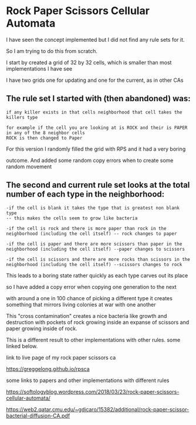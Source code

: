 # Rock Paper Scissors Cellular Automata


I have seen the concept implemented but I did not find any rule sets for it.

So I am trying to do this from scratch.

I start by created a grid of 32 by 32 cells, which is smaller than most implementations I have see

I have two grids one for updating and one for the current, as in other CAs

## The rule set I started with (then abandoned) was:
    
    if any killer exists in that cells neighborhood that cell takes the killers type

    for example if the cell you are looking at is ROCK and their is PAPER in any of the 8 neighbor cells
    ROCK is then changed to Paper

  For this version I randomly filled the grid with RPS and it had a very boring 

  outcome.  And added some random copy errors when to create some random movement



## The second and current rule set looks at the total number of each type in the neighborhood:

    -if the cell is blank it takes the type that is greatest non blank  type
    -- this makes the cells seem to grow like bacteria

    -if the cell is rock and there is more paper than rock in the   neighborhood (including the cell itself) -- rock changes to paper

    -if the cell is paper and there are more scissors than paper in the   neighborhood (including the cell itself) --paper changes to scissors

    -if the cell is scissors and there are more rocks than scissors in the neighborhood (including the cell itself) --scissors changes to rock


This leads to a boring state rather quickly as each type carves out its place

so I have added a copy error when copying one generation to the next

with around a  one in 100 chance of picking a different type it creates something that mirrors living colonies at war with one another

This "cross contamination" creates a nice bacteria like growth and destruction with pockets of rock growing inside an expanse of scissors and paper growing inside of rock. 

This is a different result to other implementations with other rules. some linked below.

link to live page of my rock paper scissors ca

https://greggelong.github.io/rpsca


some links to papers and other implementations with different rules

https://softologyblog.wordpress.com/2018/03/23/rock-paper-scissors-cellular-automata/

https://web2.qatar.cmu.edu/~gdicaro/15382/additional/rock-paper-scissor-bacterial-diffusion-CA.pdf
 